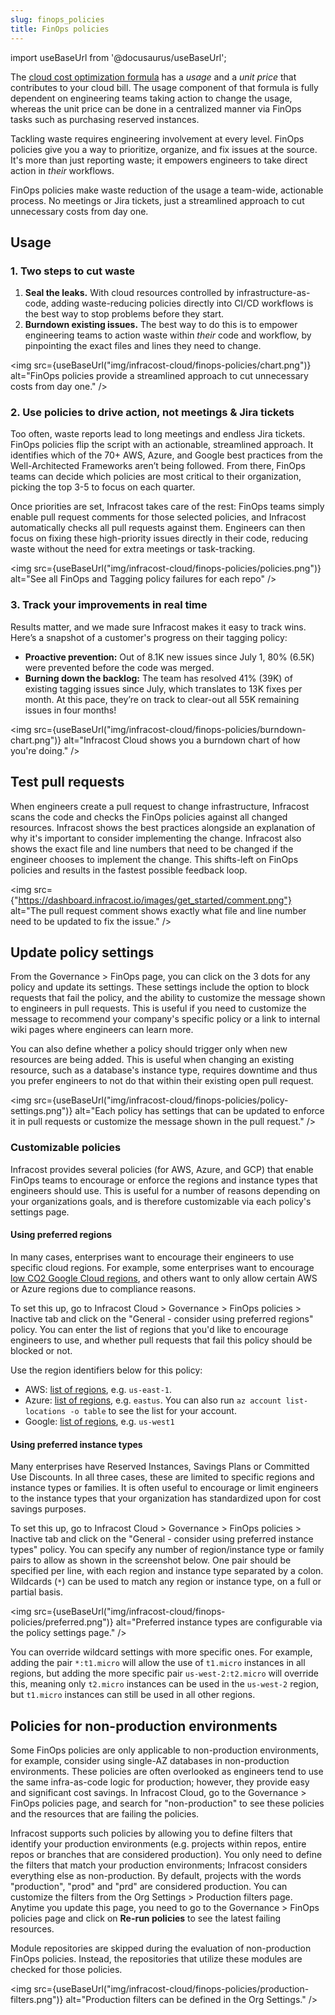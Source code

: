 ```yaml
---
slug: finops_policies
title: FinOps policies
---
```


import useBaseUrl from '@docusaurus/useBaseUrl';

The [cloud cost optimization formula](https://www.infracost.io/blog/cloud-cost-optimization-formula/) has a _usage_ and a _unit price_ that contributes to your cloud bill. The usage component of that formula is fully dependent on engineering teams taking action to change the usage, whereas the unit price can be done in a centralized manner via FinOps tasks such as purchasing reserved instances.

Tackling waste requires engineering involvement at every level. FinOps policies give you a way to prioritize, organize, and fix issues at the source. It's more than just reporting waste; it empowers engineers to take direct action in _their_ workflows.

FinOps policies make waste reduction of the usage a team-wide, actionable process. No meetings or Jira tickets, just a streamlined approach to cut unnecessary costs from day one.

## Usage

### 1. Two steps to cut waste

1. **Seal the leaks.** With cloud resources controlled by infrastructure-as-code, adding waste-reducing policies directly into CI/CD workflows is the best way to stop problems before they start.
2. **Burndown existing issues.** The best way to do this is to empower engineering teams to action waste within _their_ code and workflow, by pinpointing the exact files and lines they need to change.

<img src={useBaseUrl("img/infracost-cloud/finops-policies/chart.png")} alt="FinOps policies provide a streamlined approach to cut unnecessary costs from day one." />

### 2. Use policies to drive action, not meetings & Jira tickets

Too often, waste reports lead to long meetings and endless Jira tickets. FinOps policies flip the script with an actionable, streamlined approach. It identifies which of the 70+ AWS, Azure, and Google best practices from the Well-Architected Frameworks aren’t being followed. From there, FinOps teams can decide which policies are most critical to their organization, picking the top 3-5 to focus on each quarter.

Once priorities are set, Infracost takes care of the rest: FinOps teams simply enable pull request comments for those selected policies, and Infracost automatically checks all pull requests against them. Engineers can then focus on fixing these high-priority issues directly in their code, reducing waste without the need for extra meetings or task-tracking.

<img src={useBaseUrl("img/infracost-cloud/finops-policies/policies.png")} alt="See all FinOps and Tagging policy failures for each repo" />

### 3. Track your improvements in real time

Results matter, and we made sure Infracost makes it easy to track wins. Here’s a snapshot of a customer's progress on their tagging policy:

- **Proactive prevention:** Out of 8.1K new issues since July 1, 80% (6.5K) were prevented before the code was merged.
- **Burning down the backlog:** The team has resolved 41% (39K) of existing tagging issues since July, which translates to 13K fixes per month. At this pace, they’re on track to clear-out all 55K remaining issues in four months!

<img src={useBaseUrl("img/infracost-cloud/finops-policies/burndown-chart.png")} alt="Infracost Cloud shows you a burndown chart of how you're doing." />

## Test pull requests

When engineers create a pull request to change infrastructure, Infracost scans the code and checks the FinOps policies against all changed resources. Infracost shows the best practices alongside an explanation of why it's important to consider implementing the change. Infracost also shows the exact file and line numbers that need to be changed if the engineer chooses to implement the change. This shifts-left on FinOps policies and results in the fastest possible feedback loop.

<img src={"https://dashboard.infracost.io/images/get_started/comment.png"} alt="The pull request comment shows exactly what file and line number need to be updated to fix the issue." />

## Update policy settings

From the Governance > FinOps page, you can click on the 3 dots for any policy and update its settings. These settings include the option to block requests that fail the policy, and the ability to customize the message shown to engineers in pull requests. This is useful if you need to customize the message to recommend your company's specific policy or a link to internal wiki pages where engineers can learn more.

You can also define whether a policy should trigger only when new resources are being added. This is useful when changing an existing resource, such as a database's instance type, requires downtime and thus you prefer engineers to not do that within their existing open pull request.

<img src={useBaseUrl("img/infracost-cloud/finops-policies/policy-settings.png")} alt="Each policy has settings that can be updated to enforce it in pull requests or customize the message shown in the pull request." />

### Customizable policies

Infracost provides several policies (for AWS, Azure, and GCP) that enable FinOps teams to encourage or enforce the regions and instance types that engineers should use. This is useful for a number of reasons depending on your organizations goals, and is therefore customizable via each policy's settings page.

#### Using preferred regions

In many cases, enterprises want to encourage their engineers to use specific cloud regions. For example, some enterprises want to encourage [low CO2 Google Cloud regions](https://cloud.google.com/sustainability/region-carbon), and others want to only allow certain AWS or Azure regions due to compliance reasons.

To set this up, go to Infracost Cloud > Governance > FinOps policies > Inactive tab and click on the "General - consider using preferred regions" policy. You can enter the list of regions that you'd like to encourage engineers to use, and whether pull requests that fail this policy should be blocked or not.

Use the region identifiers below for this policy:

- AWS: [list of regions](https://aws.amazon.com/about-aws/global-infrastructure/regional-product-services/), e.g. `us-east-1`.
- Azure: [list of regions](https://cloud.google.com/about/locations/), e.g. `eastus`. You can also run `az account list-locations -o table` to see the list for your account.
- Google: [list of regions](https://cloud.google.com/about/locations/), e.g. `us-west1`

#### Using preferred instance types

Many enterprises have Reserved Instances, Savings Plans or Committed Use Discounts. In all three cases, these are limited to specific regions and instance types or families. It is often useful to encourage or limit engineers to the instance types that your organization has standardized upon for cost savings purposes.

To set this up, go to Infracost Cloud > Governance > FinOps policies > Inactive tab and click on the "General - consider using preferred instance types" policy. You can specify any number of region/instance type or family pairs to allow as shown in the screenshot below. One pair should be specified per line, with each region and instance type separated by a colon. Wildcards (`*`) can be used to match any region or instance type, on a full or partial basis.

<img src={useBaseUrl("img/infracost-cloud/finops-policies/preferred.png")} alt="Preferred instance types are configurable via the policy settings page." />

You can override wildcard settings with more specific ones. For example, adding the pair `*:t1.micro` will allow the use of `t1.micro` instances in all regions, but adding the more specific pair `us-west-2:t2.micro` will override this, meaning only `t2.micro` instances can be used in the `us-west-2` region, but `t1.micro` instances can still be used in all other regions.

## Policies for non-production environments

Some FinOps policies are only applicable to non-production environments, for example, consider using single-AZ databases in non-production environments. These policies are often overlooked as engineers tend to use the same infra-as-code logic for production; however, they provide easy and significant cost savings. In Infracost Cloud, go to the Governance > FinOps policies page, and search for "non-production" to see these policies and the resources that are failing the policies.

Infracost supports such policies by allowing you to define filters that identify your production environments (e.g. projects within repos, entire repos or branches that are considered production). You only need to define the filters that match your production environments; Infracost considers everything else as non-production. By default, projects with the words "production", "prod" and "prd" are considered production. You can customize the filters from the Org Settings > Production filters page. Anytime you update this page, you need to go to the Governance > FinOps policies page and click on **Re-run policies** to see the latest failing resources.

Module repositories are skipped during the evaluation of non-production FinOps policies. Instead, the repositories that utilize these modules are checked for those policies.

<img src={useBaseUrl("img/infracost-cloud/finops-policies/production-filters.png")} alt="Production filters can be defined in the Org Settings." />
